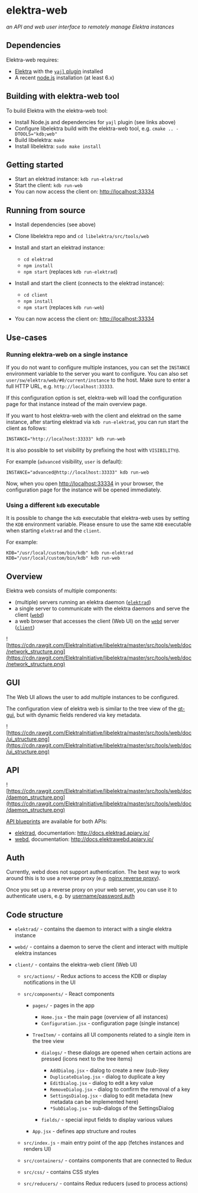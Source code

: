 # elektra-web

_an API and web user interface to remotely manage Elektra instances_


## Dependencies

Elektra-web requires:

 * [Elektra](https://libelektra.org/) with the [`yajl` plugin](https://master.libelektra.org/src/plugins/yajl/) installed
 * A recent [node.js](https://nodejs.org/en/) installation (at least 6.x)


## Building with elektra-web tool

To build Elektra with the elektra-web tool:

 * Install Node.js and dependencies for `yajl` plugin (see links above)
 * Configure libelektra build with the elektra-web tool, e.g. `cmake .. -DTOOLS="kdb;web"`
 * Build libelektra: `make`
 * Install libelektra: `sudo make install`


## Getting started

 * Start an elektrad instance: `kdb run-elektrad`
 * Start the client: `kdb run-web`
 * You can now access the client on: [http://localhost:33334](http://localhost:33334)


## Running from source

 * Install dependencies (see above)
 * Clone libelektra repo and `cd libelektra/src/tools/web`
 * Install and start an elektrad instance:
   * `cd elektrad`
   * `npm install`
   * `npm start` (replaces `kdb run-elektrad`)

 * Install and start the client (connects to the elektrad instance):
   * `cd client`
   * `npm install`
   * `npm start` (replaces `kdb run-web`)

 * You can now access the client on: [http://localhost:33334](http://localhost:33334)


## Use-cases

### Running elektra-web on a single instance

If you do not want to configure multiple instances, you can set the `INSTANCE`
environment variable to the server you want to configure. You can also set
`user/sw/elektra/web/#0/current/instance` to the host. Make sure to enter a full
HTTP URL, e.g. `http://localhost:33333`.

If this configuration option is set, elektra-web will load the configuration
page for that instance instead of the main overview page.

If you want to host elektra-web with the client and elektrad on the same
instance, after starting elektrad via `kdb run-elektrad`, you can run start the
client as follows:

```
INSTANCE="http://localhost:33333" kdb run-web
```

It is also possible to set visibility by prefixing the host with `VISIBILITY@`.

For example (`advanced` visibility, `user` is default):

```
INSTANCE="advanced@http://localhost:33333" kdb run-web
```

Now, when you open [http://localhost:33334](http://localhost:33334) in your
browser, the configuration page for the instance will be opened immediately.

### Using a different `kdb` executable

It is possible to change the `kdb` executable that elektra-web uses by setting
the `KDB` environment variable. Please ensure to use the same `KDB` executable
when starting `elektrad` and the `client`.

For example:

```
KDB="/usr/local/custom/bin/kdb" kdb run-elektrad
KDB="/usr/local/custom/bin/kdb" kdb run-web
```


## Overview

Elektra web consists of multiple components:

 * (multiple) servers running an elektra daemon ([`elektrad`](elektrad/))
 * a single server to communicate with the elektra daemons and serve the client ([`webd`](webd/))
 * a web browser that accesses the client (Web UI) on the [`webd`](webd/) server ([`client`](client/))

![https://cdn.rawgit.com/ElektraInitiative/libelektra/master/src/tools/web/doc/network_structure.png](https://cdn.rawgit.com/ElektraInitiative/libelektra/master/src/tools/web/doc/network_structure.png)


## GUI

The Web UI allows the user to add multiple instances to be configured.

The configuration view of elektra web is similar to the tree view of the
[qt-gui](https://git.libelektra.org/tree/master/src/tools/qt-gui), but with
dynamic fields rendered via key metadata.

![https://cdn.rawgit.com/ElektraInitiative/libelektra/master/src/tools/web/doc/ui_structure.png](https://cdn.rawgit.com/ElektraInitiative/libelektra/master/src/tools/web/doc/ui_structure.png)


## API

![https://cdn.rawgit.com/ElektraInitiative/libelektra/master/src/tools/web/doc/daemon_structure.png](https://cdn.rawgit.com/ElektraInitiative/libelektra/master/src/tools/web/doc/daemon_structure.png)

[API blueprints](https://apiblueprint.org/) are available for both APIs:

 * [elektrad](https://master.libelektra.org/doc/api_blueprints/elektrad.apib), documentation: http://docs.elektrad.apiary.io/
 * [webd](https://master.libelektra.org/doc/api_blueprints/webd.apib), documentation: http://docs.elektrawebd.apiary.io/


## Auth

Currently, webd does not support authentication. The best way to work around
this is to use a reverse proxy (e.g. [nginx reverse proxy](https://www.nginx.com/resources/admin-guide/reverse-proxy/)).

Once you set up a reverse proxy on your web server, you can use it to
authenticate users, e.g. by [username/password auth](https://www.digitalocean.com/community/tutorials/how-to-set-up-password-authentication-with-nginx-on-ubuntu-14-04)


## Code structure

- `elektrad/` - contains the daemon to interact with a single elektra instance
- `webd/` - contains a daemon to serve the client and interact with multiple elektra instances

- `client/` - contains the elektra-web client (Web UI)
  - `src/actions/` - Redux actions to access the KDB or display notifications in the UI
  - `src/components/` - React components
    - `pages/` - pages in the app
      - `Home.jsx` - the main page (overview of all instances)
      - `Configuration.jsx` - configuration page (single instance)

    - `TreeItem/` - contains all UI components related to a single item in the tree view
      - `dialogs/` - these dialogs are opened when certain actions are pressed (icons next to the tree items)
        - `AddDialog.jsx` - dialog to create a new (sub-)key
        - `DuplicateDialog.jsx` - dialog to duplicate a key
        - `EditDialog.jsx` - dialog to edit a key value
        - `RemoveDialog.jsx` - dialog to confirm the removal of a key
        - `SettingsDialog.jsx` - dialog to edit metadata (new metadata can be implemented here)
        - `*SubDialog.jsx` - sub-dialogs of the SettingsDialog

      - `fields/` - special input fields to display various values

    - `App.jsx` - defines app structure and routes

  - `src/index.js` - main entry point of the app (fetches instances and renders UI)
  - `src/containers/` - contains components that are connected to Redux
  - `src/css/` - contains CSS styles
  - `src/reducers/` - contains Redux reducers (used to process actions)
